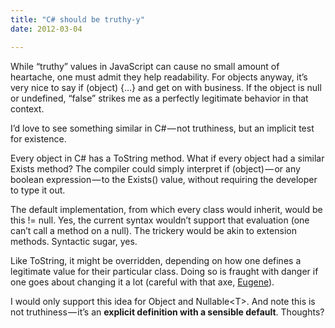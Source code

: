 ```yaml
---
title: "C# should be truthy-y"
date: 2012-03-04

---
```


While “truthy” values in JavaScript can cause no small amount of heartache, one must admit they help readability. For objects anyway, it’s very nice to say if (object) {…} and get on with business. If the object is null or undefined, “false” strikes me as a perfectly legitimate behavior in that context.

I’d love to see something similar in C# — not truthiness, but an implicit test for existence.

Every object in C# has a ToString method. What if every object had a similar Exists method? The compiler could simply interpret if (object) — or any boolean expression — to the Exists() value, without requiring the developer to type it out.

The default implementation, from which every class would inherit, would be this != null. Yes, the current syntax wouldn’t support that evaluation (one can’t call a method on a null). The trickery would be akin to extension methods. Syntactic sugar, yes.

Like ToString, it might be overridden, depending on how one defines a legitimate value for their particular class. Doing so is fraught with danger if one goes about changing it a lot (careful with that axe, [Eugene](http://www.youtube.com/watch?v=tMpGdG27K9o)).

I would only support this idea for Object and Nullable&lt;T&gt;. And note this is not truthiness — it’s an **explicit definition with a sensible default**. Thoughts?
